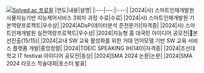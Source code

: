[![Solved.ac 프로필](http://mazassumnida.wtf/api/v2/generate_badge?boj=limcon00)](https://solved.ac/limcon00)
|연도|내용|설명|
|:---|---:|:---:|
|2024|사) 스마트인재개발원 사물지능기반 지능제어서비스 3회차 과정 수료|수료|
|2024|사) 스마트인재개발원 기본역량프로젝트|우수상|
|2024|ADsP(데이터분석 준전문가)|자격증|
|2024|사) 스마트인재개발원 실전역량프로젝트|우수상|
|2024|지능형 홈 대국민 아이디어 공모전|본선진출(15/15)|
|2024|교내 SW 교육 활성화를 위한 거대 언어모델 기반 SW 교육 서비스 플랫폼 개발|중앙정렬|
|2024|TOEIC SPEAKING IH(140)|자격증|
|2024|조선대학교 IT festival 아이디어 공모전|동상|
|2024|SMA 2024 논문|논문|
|2024|SMA 2024 라오스 학술대회|포스터 발표|
